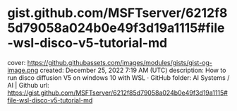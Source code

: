 # gist.github.com/MSFTserver/6212f85d79058a024b0e49f3d19a1115#file-wsl-disco-v5-tutorial-md

cover: https://github.githubassets.com/images/modules/gists/gist-og-image.png
created: December 25, 2022 7:19 AM (UTC)
description: How to run disco diffusion V5 on windows 10 with WSL · GitHub
folder: AI Systems / AI | Github
url: https://gist.github.com/MSFTserver/6212f85d79058a024b0e49f3d19a1115#file-wsl-disco-v5-tutorial-md